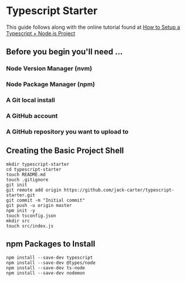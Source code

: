 # Typescript Starter

This guide follows along with the online tutorial found at [How to Setup a Typescript + Node.js Project](https://khalilstemmler.com/blogs/typescript/node-starter-project/)

## Before you begin you'll need ...

### Node Version Manager (nvm)
### Node Package Manager (npm)
### A Git local install
### A GitHub account 
### A GitHub repository you want to upload to

## Creating the Basic Project Shell

```
mkdir typescript-starter
cd typescript-starter
touch README.md
touch .gitignore
git init
git remote add origin https://github.com/jack-carter/typescript-starter.git
git commit -m "Initial commit"
git push -u origin master
npm init -y
touch tsconfig.json
mkdir src
touch src/index.js
```

## npm Packages to Install 

```
npm install --save-dev typescript
npm install --save-dev @types/node
npm install --save-dev ts-node
npm install --save-dev nodemon
```

